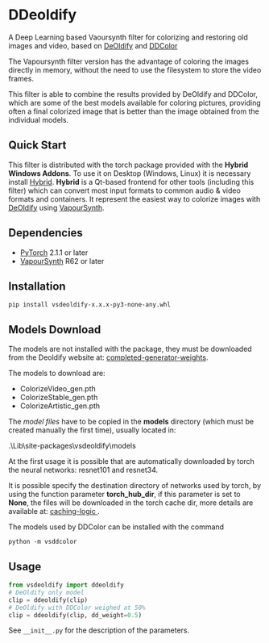 # DDeoldify
A Deep Learning based Vaoursynth filter for colorizing and restoring old images and video, based on [DeOldify](https://github.com/jantic/DeOldify)
and  [DDColor](https://github.com/HolyWu/vs-ddcolor) 

The Vapoursynth filter version has the advantage of coloring the images directly in memory, without the need to use the filesystem to store the video frames. 

This filter is able to combine the results provided by DeOldify and DDColor, which are some of the best models available for coloring pictures, providing often a final colorized image that is better than the image obtained from the individual models.  

## Quick Start

This filter is distributed with the torch package provided with the **Hybrid Windows Addons**. To use it on Desktop (Windows, Linux) it is necessary install [Hybrid](https://www.selur.de/downloads). **Hybrid** is a Qt-based frontend for other tools (including this filter) which can convert most input formats to common audio & video formats and containers. It represent the  easiest way to colorize images with [DeOldify](https://github.com/jantic/DeOldify) using [VapourSynth](https://www.vapoursynth.com/).      


## Dependencies
- [PyTorch](https://pytorch.org/get-started) 2.1.1 or later
- [VapourSynth](http://www.vapoursynth.com/) R62 or later

## Installation
```
pip install vsdeoldify-x.x.x-py3-none-any.whl
```


## Models Download
The models are not installed with the package, they must be downloaded from the Deoldify website at: [completed-generator-weights](https://github.com/jantic/DeOldify#completed-generator-weights).

The models to download are:

- ColorizeVideo_gen.pth
- ColorizeStable_gen.pth
- ColorizeArtistic_gen.pth

The _model files_ have to be copied in the **models** directory (which must be created manually the first time), usually located in:

.\Lib\site-packages\vsdeoldify\models


At the first usage it is possible that are automatically downloaded by torch the neural networks: resnet101 and resnet34. 

It is possible specify the destination directory of networks used by torch, by using the function parameter **torch\_hub\_dir**, if this parameter is set to **None**, the files will be downloaded in the torch cache dir, more details are available at: [caching-logic ](https://pytorch.org/docs/stable/hub.html#caching-logic).

The models used by DDColor can be installed with the command

```
python -m vsddcolor
```


## Usage
```python
from vsdeoldify import ddeoldify
# DeOldify only model
clip = ddeoldify(clip)
# DeOldify with DDColor weighed at 50%
clip = ddeoldify(clip, dd_weight=0.5)

```

See `__init__.py` for the description of the parameters.
